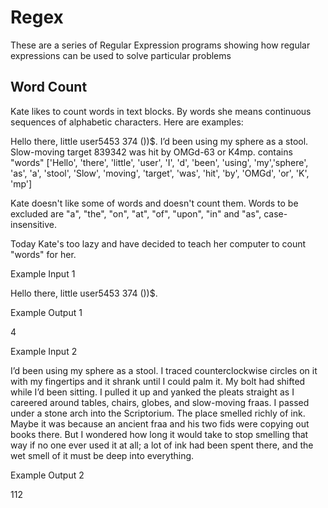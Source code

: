 # Regex

These are a series of Regular Expression programs showing how regular expressions can be used to solve particular problems

## Word Count

Kate likes to count words in text blocks. By words she means continuous sequences of alphabetic characters. Here are examples:

Hello there, little user5453 374 ())$. I’d been using my sphere as a stool. Slow-moving target 839342 was hit by OMGd-63 or K4mp. contains "words" ['Hello', 'there', 'little', 'user', 'I', 'd', 'been', 'using', 'my','sphere', 'as', 'a', 'stool', 'Slow', 'moving', 'target', 'was', 'hit', 'by', 'OMGd', 'or', 'K', 'mp']

Kate doesn't like some of words and doesn't count them. Words to be excluded are "a", "the", "on", "at", "of", "upon", "in" and "as", case-insensitive.

Today Kate's too lazy and have decided to teach her computer to count "words" for her.

Example Input 1

Hello there, little user5453 374 ())$.

Example Output 1

4

Example Input 2

I’d been using my sphere as a stool. I traced counterclockwise circles on it with my fingertips and it shrank until I could palm it. My bolt had shifted while I’d been sitting. I pulled it up and yanked the pleats straight as I careered around tables, chairs, globes, and slow-moving fraas. I passed under a stone arch into the Scriptorium. The place smelled richly of ink. Maybe it was because an ancient fraa and his two fids were copying out books there. But I wondered how long it would take to stop smelling that way if no one ever used it at all; a lot of ink had been spent there, and the wet smell of it must be deep into everything.

Example Output 2

112


